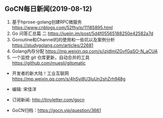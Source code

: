 ## GoCN每日新闻(2019-08-12)

1. 基于hprose-golang创建RPC微服务 https://www.cnblogs.com/52fhy/p/11185895.html
2. Go 问答汇总篇 二 https://juejin.im/post/5d4f05565188250e42582a7d
3. Goroutine和Channel的的使用和一些坑以及案例分析 https://studygolang.com/articles/22681
4. Golang内存分配 https://mp.weixin.qq.com/s/izjdImIZGvfGaSO-N_aCUA
5. 一个监控 git 仓库更新，自动合并的工具 https://github.com/muesli/gitomatic

* 开发者的新大陆！工业互联网 https://mp.weixin.qq.com/s/4hSyj8U3IuUn2shZrh948g

* 编辑: 宋佳洋 
* 订阅新闻: http://tinyletter.com/gocn  
* GoCN归档：https://gocn.vip/question/3661
